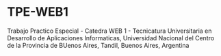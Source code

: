 # TPE-WEB1
Trabajo Practico Especial - Catedra WEB 1 - Tecnicatura Universitaria en Desarrollo de Aplicaciones Informaticas, Universidad Nacional del Centro de la Provincia de BUenos Aires, Tandil, Buenos Aires, Argentina
